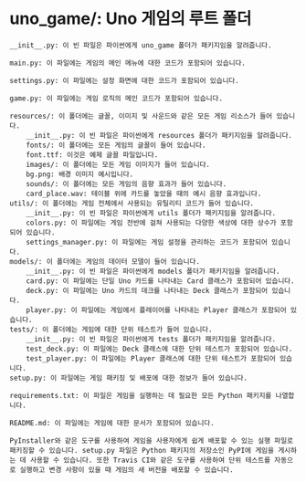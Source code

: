 # uno_game/: Uno 게임의 루트 폴더

    __init__.py: 이 빈 파일은 파이썬에게 uno_game 폴더가 패키지임을 알려줍니다.

    main.py: 이 파일에는 게임의 메인 메뉴에 대한 코드가 포함되어 있습니다.

    settings.py: 이 파일에는 설정 화면에 대한 코드가 포함되어 있습니다.

    game.py: 이 파일에는 게임 로직의 메인 코드가 포함되어 있습니다.

    resources/: 이 폴더에는 글꼴, 이미지 및 사운드와 같은 모든 게임 리소스가 들어 있습니다.
        __init__.py: 이 빈 파일은 파이썬에게 resources 폴더가 패키지임을 알려줍니다.
        fonts/: 이 폴더에는 모든 게임의 글꼴이 들어 있습니다.
        font.ttf: 이것은 예제 글꼴 파일입니다.
        images/: 이 폴더에는 모든 게임 이미지가 들어 있습니다.
        bg.png: 배경 이미지 예시입니다.
        sounds/: 이 폴더에는 모든 게임의 음향 효과가 들어 있습니다.
        card_place.wav: 테이블 위에 카드를 놓았을 때의 예시 음향 효과입니다.
    utils/: 이 폴더에는 게임 전체에서 사용되는 유틸리티 코드가 들어 있습니다.
        __init__.py: 이 빈 파일은 파이썬에게 utils 폴더가 패키지임을 알려줍니다.
        colors.py: 이 파일에는 게임 전반에 걸쳐 사용되는 다양한 색상에 대한 상수가 포함되어 있습니다.
        settings_manager.py: 이 파일에는 게임 설정을 관리하는 코드가 포함되어 있습니다.
    models/: 이 폴더에는 게임의 데이터 모델이 들어 있습니다.
        __init__.py: 이 빈 파일은 파이썬에게 models 폴더가 패키지임을 알려줍니다.
        card.py: 이 파일에는 단일 Uno 카드를 나타내는 Card 클래스가 포함되어 있습니다.
        deck.py: 이 파일에는 Uno 카드의 데크를 나타내는 Deck 클래스가 포함되어 있습니다.
        player.py: 이 파일에는 게임에서 플레이어를 나타내는 Player 클래스가 포함되어 있습니다.
    tests/: 이 폴더에는 게임에 대한 단위 테스트가 들어 있습니다.
        __init__.py: 이 빈 파일은 파이썬에게 tests 폴더가 패키지임을 알려줍니다.
        test_deck.py: 이 파일에는 Deck 클래스에 대한 단위 테스트가 포함되어 있습니다.
        test_player.py: 이 파일에는 Player 클래스에 대한 단위 테스트가 포함되어 있습니다.
    setup.py: 이 파일에는 게임 패키징 및 배포에 대한 정보가 들어 있습니다.

    requirements.txt: 이 파일은 게임을 실행하는 데 필요한 모든 Python 패키지를 나열합니다.

    README.md: 이 파일에는 게임에 대한 문서가 포함되어 있습니다.

    PyInstaller와 같은 도구를 사용하여 게임을 사용자에게 쉽게 배포할 수 있는 실행 파일로 패키징할 수 있습니다. setup.py 파일은 Python 패키지의 저장소인 PyPI에 게임을 게시하는 데 사용할 수 있습니다. 또한 Travis CI와 같은 도구를 사용하여 단위 테스트를 자동으로 실행하고 변경 사항이 있을 때 게임의 새 버전을 배포할 수 있습니다.